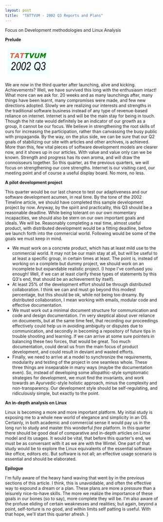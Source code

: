 ```yaml
---
layout: post
title:  "TATTVUM - 2002 Q3 Reports and Plans"
---
```


Focus on Development methodologies and Linux Analysis

**Prelude**

![TATTVUM Logo](/assets/images/TATTVUM%20-%202002%20Q3%20Reports%20and%20Plans/4aa804e46bf75f4646b1eaea522573ad.jpg)

We are now in the third quarter after launching, alive and kicking. Achievements? Well, we have survived this long with the enthusiasm intact! What more can we ask for. 20 weeks and as many launchings after, many things have been learnt, many compromises were made, and few new directions adopted. Slowly we are realizing our interests and strengths in the traditional software business instead of any type of revenue-based reliance on internet. Internet is and will be the main stay for being in touch. Though the hit rate would definitely be an indicator of our growth as a group, it cannot be our focus. We believe in strengthening the root skills of ours for increasing the participation, rather than canvassing the busy public with propaganda. By the way, on the plus side, we can be sure that our Q2 goals of stabilizing our site with articles and other archives, is achieved. More than this, few vital pieces of software development models are clearer now, and it shows up in our articles. With value and value only can we be known. Strength and progress has its own aroma, and will draw the connoisseurs together. So this quarter, as the previous quarters, we will focus on strengthening our core strengths. Internet is our visiting card, our meeting point and of course a useful display board. No more, no less.

**A pilot development project**

This quarter would be our last chance to test our adaptiveness and our software development acumen, in real time. By the tone of the 2002 Timeline article, we should have completed this sample development project by now. Anyway, by the spirit and practicality, this Q3 should be a reasonable deadline. While being tolerant on our own momentary incapacities, we should also be stern on our own important goals and ideals. We will be. Reasonably completing a real time, almost useful product, with distributed development would be a fitting deadline, before we launch forth into the commercial world. Following would be some of the goals we must keep in mind.

*   We must work on a concrete product, which has at least mild use to the commercial world. It may not be our main stay at all, but will be useful to at least a specific group, in certain times at least. The point is, instead of working on a complete but dummy project, we should work on an incomplete but expandable realistic project. (I hope I've confused you enough! Well, if we can at least clarify these types of statements by this Q3's end, that should be an achievement by itself).
*   At least 25% of the development effort should be through distributed collaboration. I think we can and must go beyond this modest percentage, but this should be ok, while not being too dreamy. By distributed collaboration, I mean working with emails, modular code and effective documentation.
*   We must work out a minimal document structure for communication and code and design documentation. I'm very skeptical about over reliance on documents, but at the same time feel, that recording our proceedings effectively could help us in avoiding ambiguity or disputes due to communication, and secondly in becoming a repository of future tips in trouble shooting and learning. If we can arrive at some sure pointers in balancing these two forces, that would be great. Too much documentation, could derail us from the main focus of product development, and could result in deviant and wasted efforts.
*   Finally, we need to arrive at a model to synchronize the requirements, modularity and testing of the project in one seamless whole. These three things are inseparable in many ways (maybe the documentation even). So, instead of developing some allopathic-style symptomatic strategies for development, we must find the invariants, and work towards an Ayurvedic-style holistic approach, minus the complexity and non-transparency. Our development style should be self-regulating, and ridiculously simple, but exactly to the point.

**An in-depth analysis on Linux**

Linux is becoming a more and more important platform. My initial study is exposing me to a whole new world of elegance and simplicity in an OS. Certainly, in both academic and commercial sense it would pay us in the long run to study and master this wonderful *free* platform. In this quarter there should be good deal of comparative and in-depth articles on Linux model and its usages. It would be vital, that before this quarter's end, we must be as conversant with it as we are with the Wintel. One part of that study would be to explore the Linux equivalents of the essential software like office, editors etc. But software is not all; an effective usage scenario is essential and should be elaborated.

**Epilogue**

I'm fully aware of the heavy hand waving that went by in the previous sections of this article. I think, this is unavoidable, and often the effective way to expound a dream or a plan. These plans are more a pressure than a leisurely nice-to-have skills. The more we realize the importance of these goals in our bones (so to say), more complete they will be. I'm also aware of the profuse eliding of certain weaknesses and realities; but again, beyond a point, self-torture is no good, and within limits self patting is useful. With that hope, we'll start this quarter afresh.
}
